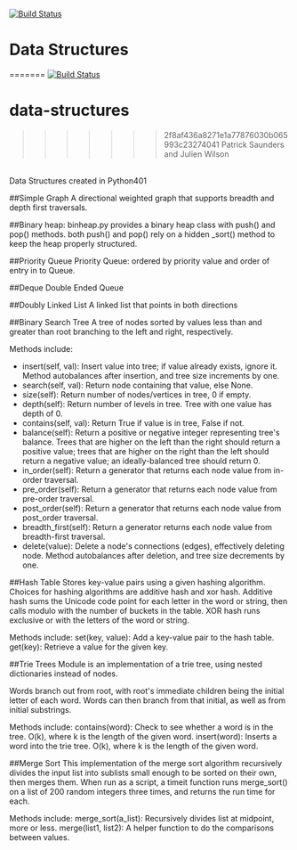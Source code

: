 [![Build Status](https://travis-ci.org/julienawilson/data-structures.svg?branch=master)](https://travis-ci.org/julienawilson/data-structures)

# Data Structures
=======
[![Build Status](https://travis-ci.org/julienawilson/data-structures.svg?branch=bst)](https://travis-ci.org/julienawilson/data-structures)

# data-structures
>>>>>>> 2f8af436a8271e1a77876030b065993c23274041
Patrick Saunders and Julien Wilson
<br>
Data Structures created in Python401

##Simple Graph
A directional weighted graph that supports breadth and depth first traversals.

##Binary heap:
binheap.py provides a binary heap class with push() and pop() methods.
both push() and pop() rely on a hidden _sort() method to keep the heap
properly structured.

##Priority Queue
Priority Queue: ordered by priority value and order of entry in to Queue.

##Deque
Double Ended Queue

##Doubly Linked List
A linked list that points in both directions

##Binary Search Tree
A tree of nodes sorted by values less than and greater than root branching to the left and right, respectively.

Methods include:
* insert(self, val): Insert value into tree; if value already exists, ignore it. Method autobalances after insertion, and tree size increments by one.
* search(self, val): Return node containing that value, else None.
* size(self): Return number of nodes/vertices in tree, 0 if empty.
* depth(self): Return number of levels in tree. Tree with one value has depth of 0.
* contains(self, val): Return True if value is in tree, False if not.
* balance(self): Return a positive or negative integer representing tree's balance.
    Trees that are higher on the left than the right should return a positive value;
    trees that are higher on the right than the left should return a negative value;
    an ideally-balanced tree should return 0.
* in_order(self): Return a generator that returns each node value from in-order traversal.
* pre_order(self): Return a generator that returns each node value from pre-order traversal.
* post_order(self): Return a generator that returns each node value from post_order traversal.
* breadth_first(self): Return a generator returns each node value from breadth-first traversal.
* delete(value): Delete a node's connections (edges), effectively deleting node. Method autobalances after deletion, and tree size decrements by one.

##Hash Table
Stores key-value pairs using a given hashing algorithm. Choices for hashing algorithms are additive hash and xor hash. 
Additive hash sums the Unicode code point for each letter in the word or string, then calls modulo with the number of buckets in the table.
XOR hash runs exclusive or with the letters of the word or string.

Methods include:
set(key, value): Add a key-value pair to the hash table.
get(key): Retrieve a value for the given key.

##Trie Trees
Module is an implementation of a trie tree, using nested dictionaries instead of nodes.

Words branch out from root, with root's immediate children being
the initial letter of each word. Words can then branch from that initial,
as well as from initial substrings.

Methods include:
contains(word): Check to see whether a word is in the tree. O(k), where k is the length of the given word.
insert(word): Inserts a word into the trie tree. O(k), where k is the length of the given word.

##Merge Sort
This implementation of the merge sort algorithm recursively divides the input list into sublists small enough to be sorted on their own, then merges them.
When run as a script, a timeit function runs merge_sort() on a list of 200 random integers three times, and returns the run time for each.

Methods include:
merge_sort(a_list): Recursively divides list at midpoint, more or less.
merge(list1, list2): A helper function to do the comparisons between values.